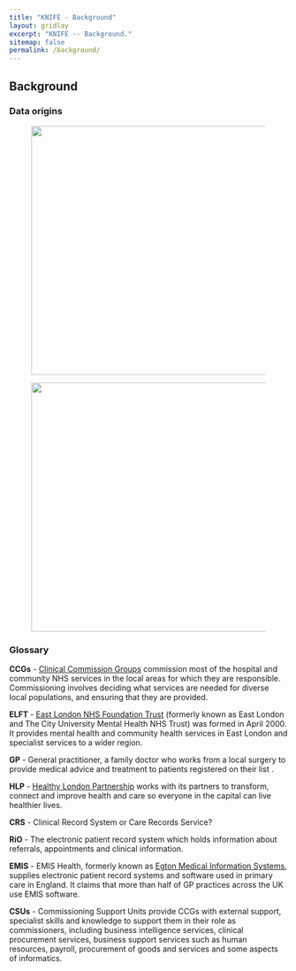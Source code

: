 ```yaml
---
title: "KNIFE - Background"
layout: gridlay
excerpt: "KNIFE -- Background."
sitemap: false
permalink: /background/
---
```



## Background

### Data origins
<figure class="center"> <img src="{{ site.url }}{{ site.baseurl }}/images/background/databases.png" style="width: 450px"> </figure>
<figure class="two"> <img src="{{ site.url }}{{ site.baseurl }}/images/background/databases.png" style="width: 450px"> </figure>

### Glossary
**CCGs** - <a href='https://www.nhscc.org/ccgs/'>Clinical Commission Groups</a> commission most of the hospital and community NHS services in the local areas for which they are responsible. Commissioning involves deciding what services are needed for diverse local populations, and ensuring that they are provided.

**ELFT** - <a href='https://www.elft.nhs.uk/'>East London NHS Foundation Trust</a> (formerly known as East London and The City University Mental Health NHS Trust) was formed in April 2000. It provides mental health and community health services in East London and specialist services to a wider region.

**GP** - General practitioner, a family doctor who works from a local surgery to provide medical advice and treatment to patients registered on their list .

**HLP** - <a href='https://www.healthylondon.org/'>Healthy London Partnership</a> works with its partners to transform, connect and improve health and care so everyone in the capital can live healthier lives.

**CRS** - Clinical Record System or Care Records Service?

**RiO** - The electronic patient record system which holds information about referrals, appointments and clinical information.

**EMIS** - EMIS Health, formerly known as <a href='https://www.emishealth.com/'>Egton Medical Information Systems</a>, supplies electronic patient record systems and software used in primary care in England. It claims that more than half of GP practices across the UK use EMIS software.

**CSUs** - Commissioning Support Units provide CCGs with external support, specialist skills and knowledge to support them in their role as commissioners, including business intelligence services, clinical procurement services, business support services such as human resources, payroll, procurement of goods and services and some aspects of informatics.
